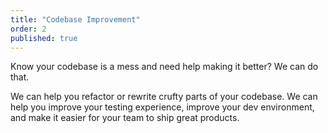 ```yaml
---
title: "Codebase Improvement"
order: 2
published: true
---
```


Know your codebase is a mess and need help making it better? We can do that.

We can help you refactor or rewrite crufty parts of your codebase. We can help you improve your testing experience, improve your dev environment, and make it easier for your team to ship great products.
